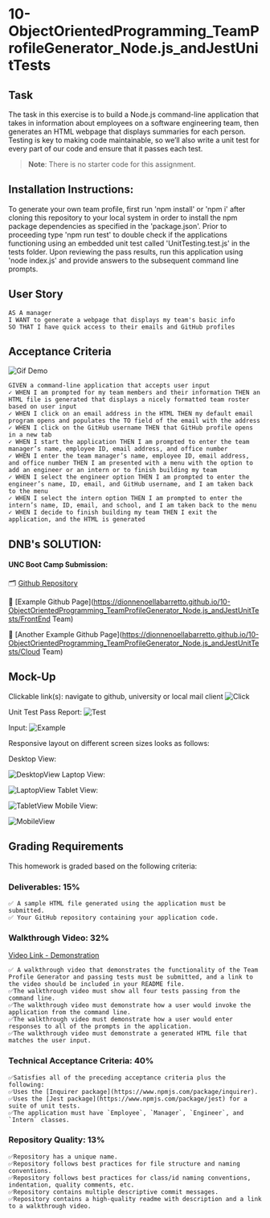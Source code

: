 # 10-ObjectOrientedProgramming_TeamProfileGenerator_Node.js_andJestUnitTests

## Task

The task in this exercise is to build a Node.js command-line application that takes in information about employees on a software engineering team, then generates an HTML webpage that displays summaries for each person. Testing is key to making code maintainable, so we’ll also write a unit test for every part of our code and ensure that it passes each test.

> **Note**: There is no starter code for this assignment.

## Installation Instructions: 
To generate your own team profile, first run 'npm install' or 'npm i' after cloning this repository to your local system in order to install the npm package dependencies as specified in the 'package.json'. Prior to proceeding type 'npm run test' to double check if the applications functioning using an embedded unit test called 'UnitTesting.test.js' in the tests folder. Upon reviewing the pass results, run this application using 'node index.js' and provide answers to the subsequent command line prompts. 

## User Story
```
AS A manager
I WANT to generate a webpage that displays my team's basic info
SO THAT I have quick access to their emails and GitHub profiles
```

## Acceptance Criteria
![Gif Demo](./supplemental/09-Professional_README_Node.js.gif)
```
GIVEN a command-line application that accepts user input
✓ WHEN I am prompted for my team members and their information THEN an HTML file is generated that displays a nicely formatted team roster based on user input
✓ WHEN I click on an email address in the HTML THEN my default email program opens and populates the TO field of the email with the address
✓ WHEN I click on the GitHub username THEN that GitHub profile opens in a new tab
✓ WHEN I start the application THEN I am prompted to enter the team manager’s name, employee ID, email address, and office number
✓ WHEN I enter the team manager’s name, employee ID, email address, and office number THEN I am presented with a menu with the option to add an engineer or an intern or to finish building my team
✓ WHEN I select the engineer option THEN I am prompted to enter the engineer’s name, ID, email, and GitHub username, and I am taken back to the menu
✓ WHEN I select the intern option THEN I am prompted to enter the intern’s name, ID, email, and school, and I am taken back to the menu
✓ WHEN I decide to finish building my team THEN I exit the application, and the HTML is generated
```

## DNB's SOLUTION:
#### UNC Boot Camp Submission: 
🗂️ [Github Repository](https://github.com/DionneNoellaBarretto/10-ObjectOrientedProgramming_TeamProfileGenerator_Node.js_andJestUnitTests)

📄 [Example Github Page](https://dionnenoellabarretto.github.io/10-ObjectOrientedProgramming_TeamProfileGenerator_Node.js_andJestUnitTests/FrontEnd Team)

📄 [Another Example Github Page](https://dionnenoellabarretto.github.io/10-ObjectOrientedProgramming_TeamProfileGenerator_Node.js_andJestUnitTests/Cloud Team)

## Mock-Up
Clickable link(s): navigate to github, university or local mail client
![Click](./supplemental/Click.png?raw=true "Click")

Unit Test Pass Report:
![Test](./supplemental/Test.png?raw=true "Test")

Input:
![Example](./supplemental/Example.png?raw=true "Example")

Responsive layout on different screen sizes looks as follows:

Desktop View:

![DesktopView](./supplemental/DesktopView.png?raw=true "DesktopView")
Laptop View:

![LaptopView](./supplemental/LaptopView.png?raw=true "LaptopView")
Tablet View:

![TabletView](./supplemental/TabletView.png?raw=true "TabletView")
Mobile View:

![MobileView](./supplemental/MobileView.png?raw=true "MobileView")


## Grading Requirements

This homework is graded based on the following criteria: 

### Deliverables: 15%
```
✅ A sample HTML file generated using the application must be submitted.
✅ Your GitHub repository containing your application code.
```

### Walkthrough Video: 32%

[Video Link - Demonstration](https://drive.google.com/file/d/1C7WvMXyLlGElx_YSUi8Msw4BTJFCmUTU/view?usp=sharing)

```
✅ A walkthrough video that demonstrates the functionality of the Team Profile Generator and passing tests must be submitted, and a link to the video should be included in your README file.
✅The walkthrough video must show all four tests passing from the command line.
✅The walkthrough video must demonstrate how a user would invoke the application from the command line.
✅The walkthrough video must demonstrate how a user would enter responses to all of the prompts in the application.
✅The walkthrough video must demonstrate a generated HTML file that matches the user input.
```

### Technical Acceptance Criteria: 40%
```
✅Satisfies all of the preceding acceptance criteria plus the following:
✅Uses the [Inquirer package](https://www.npmjs.com/package/inquirer).
✅Uses the [Jest package](https://www.npmjs.com/package/jest) for a suite of unit tests.
✅The application must have `Employee`, `Manager`, `Engineer`, and `Intern` classes.
```
### Repository Quality: 13%
```
✅Repository has a unique name.
✅Repository follows best practices for file structure and naming conventions.
✅Repository follows best practices for class/id naming conventions, indentation, quality comments, etc.
✅Repository contains multiple descriptive commit messages.
✅Repository contains a high-quality readme with description and a link to a walkthrough video.
```
